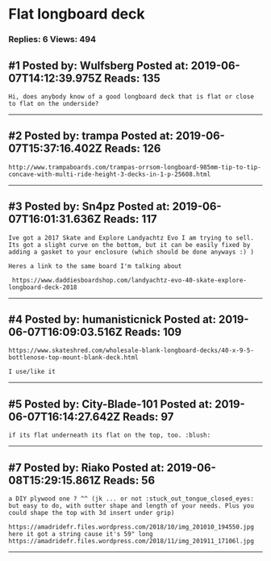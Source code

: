 # Flat longboard deck

### Replies: 6 Views: 494

## \#1 Posted by: Wulfsberg Posted at: 2019-06-07T14:12:39.975Z Reads: 135

```
Hi, does anybody know of a good longboard deck that is flat or close to flat on the underside?
```

---
## \#2 Posted by: trampa Posted at: 2019-06-07T15:37:16.402Z Reads: 126

```
http://www.trampaboards.com/trampas-orrsom-longboard-985mm-tip-to-tip-concave-with-multi-ride-height-3-decks-in-1-p-25608.html
```

---
## \#3 Posted by: Sn4pz Posted at: 2019-06-07T16:01:31.636Z Reads: 117

```
Ive got a 2017 Skate and Explore Landyachtz Evo I am trying to sell. Its got a slight curve on the bottom, but it can be easily fixed by adding a gasket to your enclosure (which should be done anyways :) ) 

Heres a link to the same board I'm talking about

 https://www.daddiesboardshop.com/landyachtz-evo-40-skate-explore-longboard-deck-2018
```

---
## \#4 Posted by: humanisticnick Posted at: 2019-06-07T16:09:03.516Z Reads: 109

```
https://www.skateshred.com/wholesale-blank-longboard-decks/40-x-9-5-bottlenose-top-mount-blank-deck.html

I use/like it
```

---
## \#5 Posted by: City-Blade-101 Posted at: 2019-06-07T16:14:27.642Z Reads: 97

```
if its flat underneath its flat on the top, too. :blush:
```

---
## \#7 Posted by: Riako Posted at: 2019-06-08T15:29:15.861Z Reads: 56

```
a DIY plywood one ? ^^ (jk ... or not :stuck_out_tongue_closed_eyes: but easy to do, with outter shape and length of your needs. Plus you could shape the top with 3d insert under grip)

https://amadridefr.files.wordpress.com/2018/10/img_201010_194550.jpg  
here it got a string cause it's 59" long
https://amadridefr.files.wordpress.com/2018/11/img_201911_17106l.jpg
```

---
